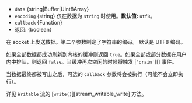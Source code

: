 <!-- YAML
added: v0.1.90
-->

* `data` {string|Buffer|Uint8Array}
* `encoding` {string} 仅在数据为 `string` 时使用。**默认值:** `utf8`。
* `callback` {Function}
* 返回: {boolean}

在 socket 上发送数据。第二个参数制定了字符串的编码。
默认是 UTF8 编码。

如果全部数据都成功刷新到内核的缓冲则返回 `true`。如果全部或部分数据在用户内中排队，则返回 `false`。当缓冲再次空闲的时候将触发 [`'drain'`][] 事件。

当数据最终都被写出之后，可选的 `callback` 参数将会被执行（可能不会立即执行）。

详见 `Writable` 流的 [`write()`][stream_writable_write] 方法。


